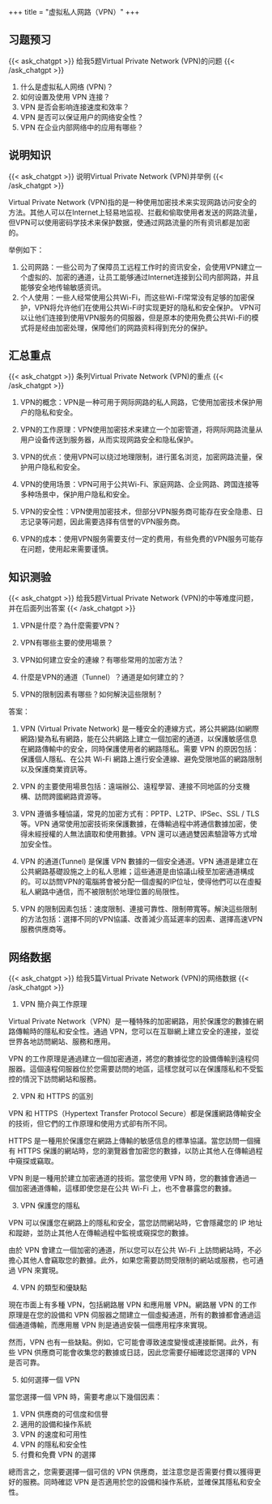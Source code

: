 +++
title = "虚拟私人网路（VPN）"
+++
## 习题预习
{{< ask_chatgpt >}}
给我5题Virtual Private Network (VPN)的问题
{{< /ask_chatgpt >}}



1. 什么是虚拟私人网络 (VPN)？
2. 如何设置及使用 VPN 连接？
3. VPN 是否会影响连接速度和效率？
4. VPN 是否可以保证用户的网络安全性？
5. VPN 在企业内部网络中的应用有哪些？   

## 说明知识
{{< ask_chatgpt >}}
说明Virtual Private Network (VPN)并举例
{{< /ask_chatgpt >}}



Virtual Private Network (VPN)指的是一种使用加密技术来实现网路访问安全的方法。其他人可以在Internet上轻易地监视、拦截和偷取使用者发送的网路流量，但VPN可以使用密码学技术来保护数据，使通过网路流量的所有资讯都是加密的。

举例如下：
1. 公司网路：一些公司为了保障员工远程工作时的资讯安全，会使用VPN建立一个虚拟的、加密的通道，让员工能够通过Internet连接到公司内部网路，并且能够安全地传输敏感资讯。
2. 个人使用：一些人经常使用公共Wi-Fi，而这些Wi-Fi常常没有足够的加密保护，VPN将允许他们在使用公共Wi-Fi时实现更好的隐私和安全保护。 VPN可以让他们连接到使用VPN服务的伺服器，但是原本的使用免费公共Wi-Fi的模式将是经由加密处理，保障他们的网路资料得到充分的保护。   

## 汇总重点
{{< ask_chatgpt >}}
条列Virtual Private Network (VPN)的重点
{{< /ask_chatgpt >}}



1. VPN的概念：VPN是一种可用于网际网路的私人网路，它使用加密技术保护用户的隐私和安全。

2. VPN的工作原理：VPN使用加密技术来建立一个加密管道，将网际网路流量从用户设备传送到服务器，从而实现网路安全和隐私保护。

3. VPN的优点：使用VPN可以绕过地理限制，进行匿名浏览，加密网路流量，保护用户隐私和安全。

4. VPN的使用场景：VPN可用于公共Wi-Fi、家庭网路、企业网路、跨国连接等多种场景中，保护用户隐私和安全。

5. VPN的安全性：VPN使用加密技术，但部分VPN服务商可能存在安全隐患、日志记录等问题，因此需要选择有信誉的VPN服务商。

6. VPN的成本：使用VPN服务需要支付一定的费用，有些免费的VPN服务可能存在问题，使用起来需要谨慎。   

## 知识测验
{{< ask_chatgpt >}}
给我5题Virtual Private Network (VPN)的中等难度问题，并在后面列出答案
{{< /ask_chatgpt >}}



1. VPN是什麼？為什麼需要VPN？

2. VPN有哪些主要的使用場景？

3. VPN如何建立安全的連線？有哪些常用的加密方法？

4. 什麼是VPN的通道（Tunnel）？通道是如何建立的？

5. VPN的限制因素有哪些？如何解決這些限制？


答案：

1. VPN (Virtual Private Network) 是一種安全的連線方式，將公共網路(如網際網路)變為私有網路，能在公共網路上建立一個加密的通道，以保護敏感信息在網路傳輸中的安全，同時保護使用者的網路隱私。需要 VPN 的原因包括：保護個人隱私、在公共 Wi-Fi 網路上進行安全連線、避免受限地區的網路限制以及保護商業資訊等。

2. VPN 的主要使用場景包括：遠端辦公、遠程學習、連接不同地區的分支機構、訪問跨國網路資源等。

3. VPN 遵循多種協議，常見的加密方式有：PPTP、L2TP、IPSec、SSL / TLS 等。VPN 通常使用加密技術來保護數據，在傳輸過程中將通信數據加密，使得未經授權的人無法讀取和使用數據。VPN 還可以通過雙因素驗證等方式增加安全性。


4. VPN 的通道(Tunnel) 是保護 VPN 數據的一個安全通道。VPN 通道是建立在公共網路基礎設施之上的私人思維；這些通道是由協議山稜至加密通道構成的。可以訪問VPN的電腦將會被分配一個虛擬的IP位址，使得他們可以在虛擬私人網路中通信，而不被限制於地理位置的局限性。

5. VPN 的限制因素包括：速度限制、連接可靠性、限制帶寬等。解決這些限制的方法包括：選擇不同的VPN協議、改善減少高延遲率的因素、選擇高速VPN服務供應商等。   

## 网络数据
{{< ask_chatgpt >}}
给我5篇Virtual Private Network (VPN)的网络数据
{{< /ask_chatgpt >}}



1. VPN 簡介與工作原理

Virtual Private Network（VPN）是一種特殊的加密網路，用於保護您的數據在網路傳輸時的隱私和安全性。通過 VPN，您可以在互聯網上建立安全的連接，並從世界各地訪問網站、服務和應用。

VPN 的工作原理是通過建立一個加密通道，將您的數據從您的設備傳輸到遠程伺服器。這個遠程伺服器位於您需要訪問的地區，這樣您就可以在保護隱私和不受監控的情況下訪問網站和服務。

2. VPN 和 HTTPS 的區別

VPN 和 HTTPS（Hypertext Transfer Protocol Secure）都是保護網路傳輸安全的技術，但它們的工作原理和使用方式卻有所不同。

HTTPS 是一種用於保護您在網路上傳輸的敏感信息的標準協議。當您訪問一個擁有 HTTPS 保護的網站時，您的瀏覽器會加密您的數據，以防止其他人在傳輸過程中窺探或竊取。

VPN 則是一種用於建立加密通道的技術。當您使用 VPN 時，您的數據會通過一個加密通道傳輸，這樣即使您是在公共 Wi-Fi 上，也不會暴露您的數據。

3. VPN 保護您的隱私

VPN 可以保護您在網路上的隱私和安全，當您訪問網站時，它會隱藏您的 IP 地址和蹤跡，並防止其他人在傳輸過程中監視或窺探您的數據。

由於 VPN 會建立一個加密的通道，所以您可以在公共 Wi-Fi 上訪問網站時，不必擔心其他人會竊取您的數據。此外，如果您需要訪問受限制的網站或服務，也可通過 VPN 來實現。

4. VPN 的類型和優缺點

現在市面上有多種 VPN，包括網路層 VPN 和應用層 VPN。網路層 VPN 的工作原理是在您的設備和 VPN 伺服器之間建立一個虛擬通道，所有的數據都會通過這個通道傳輸，而應用層 VPN 則是通過安裝一個應用程序來實現。

然而，VPN 也有一些缺點。例如，它可能會導致速度變慢或連接斷開。此外，有些 VPN 供應商可能會收集您的數據或日誌，因此您需要仔細確認您選擇的 VPN 是否可靠。

5. 如何選擇一個 VPN

當您選擇一個 VPN 時，需要考慮以下幾個因素：

1. VPN 供應商的可信度和信譽
2. 適用的設備和操作系統
3. VPN 的速度和可用性
4. VPN 的隱私和安全性
5. 付費和免費 VPN 的選擇

總而言之，您需要選擇一個可信的 VPN 供應商，並注意您是否需要付費以獲得更好的服務。同時確認 VPN 是否適用於您的設備和操作系統，並確保其隱私和安全性。   

